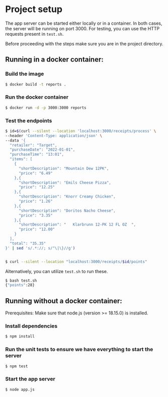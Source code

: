 # Project setup 

The app server can be started either locally or in a container. In both cases, the server will be running on port 3000. For testing, you can use the HTTP requests present in `test.sh`.

Before proceeding with the steps make sure you are in the project directory.

## Running in a docker container:

### Build the image

```bash
$ docker build -t reports .
```

### Run the docker container

```bash
$ docker run -d -p 3000:3000 reports
```

### Test the endpoints

```bash
$ id=$(curl --silent --location 'localhost:3000/receipts/process' \
--header 'Content-Type: application/json' \
--data '{
  "retailer": "Target",
  "purchaseDate": "2022-01-01",
  "purchaseTime": "13:01",
  "items": [
    {
      "shortDescription": "Mountain Dew 12PK",
      "price": "6.49"
    },{
      "shortDescription": "Emils Cheese Pizza",
      "price": "12.25"
    },{
      "shortDescription": "Knorr Creamy Chicken",
      "price": "1.26"
    },{
      "shortDescription": "Doritos Nacho Cheese",
      "price": "3.35"
    },{
      "shortDescription": "   Klarbrunn 12-PK 12 FL OZ  ",
      "price": "12.00"
    }
  ],
  "total": "35.35"
}' | sed 's/.*://; s/"\|\}//g')


$ curl --silent --location "localhost:3000/receipts/$id/points"
```

Alternatively, you can utilize `test.sh` to run these.

```bash
$ bash test.sh
{"points":28}
```

## Running without a docker container:

Prerequisites: Make sure that node.js (version >= 18.15.0) is installed.

### Install dependencies

```bash
$ npm install
```

### Run the unit tests to ensure we have everything to start the server

```bash
$ npm test
```

### Start the app server

```bash
$ node app.js
```
